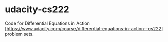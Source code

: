 # udacity-cs222
Code for Differential Equations in Action
[https://www.udacity.com/course/differential-equations-in-action--cs222]
problem sets.
